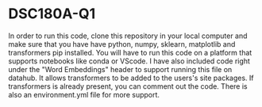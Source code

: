 # DSC180A-Q1

In order to run this code, clone this repository in your local computer and make sure that you have have python, numpy, sklearn, matplotlib and transformers pip installed. You will have to run this code on a platform that supports notebooks like conda or VScode. I have also included code right under the "Word Embeddings" header to support running this file on datahub. It allows transformers to be added to the users's site packages. If transformers is already present, you can comment out the code. There is also an environment.yml file for more support.
